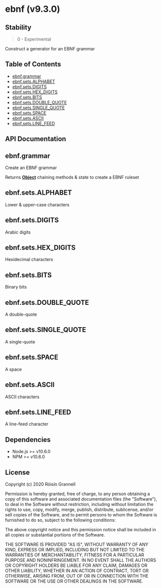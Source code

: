 
# ebnf (v9.3.0)

## Stability

> 0 - Experimental

Construct a generator for an EBNF grammar



## Table of Contents

- [ebnf.grammar](#ebnfgrammar)
- [ebnf.sets.ALPHABET](#ebnfsetsalphabet)
- [ebnf.sets.DIGITS](#ebnfsetsdigits)
- [ebnf.sets.HEX_DIGITS](#ebnfsetshex_digits)
- [ebnf.sets.BITS](#ebnfsetsbits)
- [ebnf.sets.DOUBLE_QUOTE](#ebnfsetsdouble_quote)
- [ebnf.sets.SINGLE_QUOTE](#ebnfsetssingle_quote)
- [ebnf.sets.SPACE](#ebnfsetsspace)
- [ebnf.sets.ASCII](#ebnfsetsascii)
- [ebnf.sets.LINE_FEED](#ebnfsetsline_feed)

## API Documentation

<!-- Generated by documentation.js. Update this documentation by updating the source code. -->

## ebnf.grammar

Create an EBNF grammar

Returns **[Object][1]** chaining methods & state to create a EBNF ruleset

## ebnf.sets.ALPHABET

Lower & upper-case characters

## ebnf.sets.DIGITS

Arabic digits

## ebnf.sets.HEX_DIGITS

Hexidecimal characters

## ebnf.sets.BITS

Binary bits

## ebnf.sets.DOUBLE_QUOTE

A double-quote

## ebnf.sets.SINGLE_QUOTE

A single-quote

## ebnf.sets.SPACE

A space

## ebnf.sets.ASCII

ASCII characters

## ebnf.sets.LINE_FEED

A line-feed character

[1]: https://developer.mozilla.org/docs/Web/JavaScript/Reference/Global_Objects/Object


## Dependencies

- Node.js >= v10.6.0
- NPM >= v10.6.0

## License

Copyright (c) 2020 Róisín Grannell

Permission is hereby granted, free of charge, to any person obtaining a copy of this software and associated documentation files (the "Software"), to deal in the Software without restriction, including without limitation the rights to use, copy, modify, merge, publish, distribute, sublicense, and/or sell copies of the Software, and to permit persons to whom the Software is furnished to do so, subject to the following conditions:

The above copyright notice and this permission notice shall be included in all copies or substantial portions of the Software.

THE SOFTWARE IS PROVIDED "AS IS", WITHOUT WARRANTY OF ANY KIND, EXPRESS OR IMPLIED, INCLUDING BUT NOT LIMITED TO THE WARRANTIES OF MERCHANTABILITY, FITNESS FOR A PARTICULAR PURPOSE AND NONINFRINGEMENT. IN NO EVENT SHALL THE AUTHORS OR COPYRIGHT HOLDERS BE LIABLE FOR ANY CLAIM, DAMAGES OR OTHER LIABILITY, WHETHER IN AN ACTION OF CONTRACT, TORT OR OTHERWISE, ARISING FROM, OUT OF OR IN CONNECTION WITH THE SOFTWARE OR THE USE OR OTHER DEALINGS IN THE SOFTWARE.
